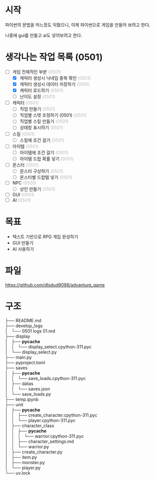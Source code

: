 # 시작
파이썬의 문법을 어느정도 익혔으니, 이제 파이썬으로 게임을 만들어 보려고 한다.

나중에 gui를 만들고 ai도 넣어보려고 한다.

# 생각나는 작업 목록 (0501)
- [ ] 게임 전체적인 부분 <span style="opacity: 0.3;">(0501)</span>
  - [x] 캐릭터 생성시 닉네임 중복 확인 <span style="opacity: 0.3;">(0501)</span>
  - [x] 캐릭터 생성시 데이터 저장하기 <span style="opacity: 0.3;">(0501)</span>
  - [x] 캐릭터 로드하기 <span style="opacity: 0.3;">(0501)</span>
  - [ ] 난이도 설정 <span style="opacity: 0.3;">(0501)</span>
- [ ] 캐릭터 <span style="opacity: 0.3;">(0501)</span>
  - [ ] 직업 만들기 <span style="opacity: 0.3;">(0501)</span>
  - [ ] 직업별 스텟 조정하기 (0501) <span style="opacity: 0.3;">(0501)</span>
  - [ ] 직업별 스킬 만들기 <span style="opacity: 0.3;">(0501)</span>
  - [ ] 상태창 표시하기 <span style="opacity: 0.3;">(0501)</span>
- [ ] 스킬 <span style="opacity: 0.3;">(0501)</span>
  - [ ] 스킬에 조건 걸기 <span style="opacity: 0.3;">(0501)</span>
- [ ] 아이템 <span style="opacity: 0.3;">(0501)</span>
  - [ ] 아이템에 조건 걸기 <span style="opacity: 0.3;">(0501)</span>
  - [ ] 아이템 드랍 확률 넣기 <span style="opacity: 0.3;">(0501)</span>
- [ ] 몬스터 <span style="opacity: 0.3;">(0501)</span>
  - [ ] 몬스터 구상하기 <span style="opacity: 0.3;">(0501)</span>
  - [ ] 몬스터별 드랍템 넣기 <span style="opacity: 0.3;">(0501)</span>
- [ ] NPC <span style="opacity: 0.3;">(0501)</span>
  - [ ] 상인 만들기 <span style="opacity: 0.3;">(0501)</span>
- [ ] GUI <span style="opacity: 0.3;">(0501)</span>
- [ ] AI <span style="opacity: 0.3;">(0501)</span>

# 목표
- 텍스트 기반으로 RPG 게임 완성하기
- GUI 만들기
- AI 사용하기

# 파일
https://github.com/dlsdud9098/advanture_game

# 구조
├── README.md  
├── develop_logs  
│   └── 0501 logs 01.md  
├── display  
│   ├── __pycache__  
│   │   └── display_select.cpython-311.pyc  
│   └── display_select.py  
├── main.py  
├── pyproject.toml  
├── saves  
│   ├── __pycache__  
│   │   └── save_loads.cpython-311.pyc  
│   ├── datas  
│   │   └── saves.json  
│   └── save_loads.py  
├── temp.ipynb  
├── unit  
│   ├── __pycache__  
│   │   ├── create_character.cpython-311.pyc  
│   │   └── player.cpython-311.pyc  
│   ├── character_class  
│   │   ├── __pycache__  
│   │   │   └── warrior.cpython-311.pyc  
│   │   ├── character_settings.md  
│   │   └── warrior.py  
│   ├── create_character.py  
│   ├── item.py  
│   ├── monster.py  
│   └── player.py  
└── uv.lock  
